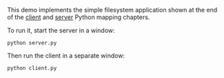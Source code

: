 This demo implements the simple filesystem application shown at the
end of the [client][1] and [server][2] Python mapping chapters.

To run it, start the server in a window:

```
python server.py
```

Then run the client in a separate window:

```
python client.py
```

[1]: https://doc.zeroc.com/display/Ice37/Example+of+a+File+System+Client+in+Python
[2]: https://doc.zeroc.com/display/Ice37/Example+of+a+File+System+Server+in+Python
